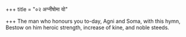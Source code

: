 +++
title = "०२ अग्नीषोमा यो"

+++
The man who honours you to-day, Agni and Soma, with this hymn,  
     Bestow on him heroic strength, increase of kine, and noble steeds.